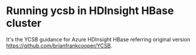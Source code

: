 # Running ycsb in HDInsight HBase cluster

It's the YCSB guidance for Azure HDInsight HBase referring original version https://github.com/brianfrankcooper/YCSB.
